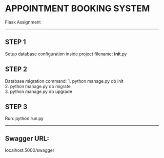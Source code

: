 # APPOINTMENT BOOKING SYSTEM

Flask Assignment

----------------------------------------------------

## STEP 1 

Setup database configuration inside project filename: __init__.py

## STEP 2

Database migration command: 
    1. python manage.py db init <br>
    2. python manage.py db migrate <br>
    3. python manage.py db upgrade

## STEP 3

Run: python run.py

----------------------------------------------------

## Swagger URL:
localhost:5000/swagger





